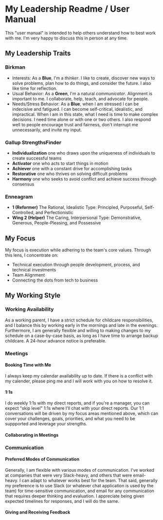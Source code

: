 # My Leadership Readme / User Manual
This "user manual" is intended to help others understand how to best work with me. I'm very happy to discuss this in person at any time.

## My Leadership Traits
### Birkman
* Interests: As a **Blue**, I'm a *thinker*. I like to create, discover new ways to solve problems, plan how to do things, and consider the future. I also like time for reflection. 
* Usual Behavior: As a **Green**, I'm a natural *communicator*. Alignment is important to me. I collaborate, help, teach, and advocate for people.  
* Needs/Stress Behavior: As a **Blue**, when I am stressed I can be indecisive and fatigued. I can become self-critical, idealistic, and impractical. When I am in this state, what I need is time to make complex decisions. I need time alone or with one or two others. I also respond well to people encourage trust and fairness, don't interrupt me unnecessarily, and invite my input.

### Gallup StrengthsFinder
* **Individualization** one who draws upon the uniqueness of individuals to create successful teams
* **Activator** one who acts to start things in motion
* **Achiever** one with a constant drive for accomplishing tasks
* **Restorative** one who thrives on solving difficult problems
* **Harmony** one who seeks to avoid conflict and achieve success through consensus

### Enneagram
* **1 (Reformer)**  The Rational, Idealistic Type: Principled, Purposeful, Self-Controlled, and Perfectionistic
* **Wing 2 (Helper)** The Caring, Interpersonal Type: Demonstrative, Generous, People-Pleasing, and Possessive

## My Focus 
My focus is execution while adhering to the team's core values. Through this lens, I concentrate on:
* Technical execution through people development, process, and technical investments
* Team Alignment
* Connecting the dots from tech to business

## My Working Style
### Working Availability
As a working parent, I have a strict schedule for childcare responsibilities, and I balance this by working early in the mornings and late in the evenings. Furthermore, I am generally flexible and willing to making changes to my schedule on a case-by-case basis, as long as I have time to arrange backup childcare. A 24-hour advance notice is preferable.

### Meetings
#### Booking Time with Me
I always keep my calendar availability up to date. If there is a conflict with my calender, please ping me and I will work with you on how to resolve it.

#### 1:1s
I do weekly 1:1s with my direct reports, and if you're a manager, you can expect "skip level" 1:1s where I'll chat with your direct reports. Our 1:1 conversations will be driven by my focus areas mentioned above, which can cover your challenges, goals, priorities, and what you need to be suppported and leverage your strengths.

#### Collaborating in Meetings

### Communication
#### Preferred Modes of Communication 
Generally, I am flexible with various modes of communication. I've worked at companies that were very Slack-heavy, and others that were email-heavy. I can adapt to whatever works best for the team. That said, generally my preference is to use Slack (or whatever chat application is used by the team) for time-sensitive communication, and email for any communication that requires deeper thinking and evaluation. I appreciate being given expected timelines for responses, and I will do the same.

#### Giving and Receiving Feedback

